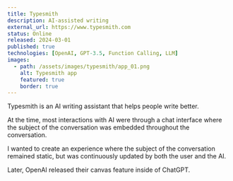 ```yaml
---
title: Typesmith
description: AI-assisted writing
external_url: https://www.typesmith.com
status: Online
released: 2024-03-01
published: true
technologies: [OpenAI, GPT-3.5, Function Calling, LLM]
images:
  - path: /assets/images/typesmith/app_01.png
    alt: Typesmith app
    featured: true
    border: true
---
```


Typesmith is an AI writing assistant that helps people write better.

At the time, most interactions with AI were through a chat interface where the subject of the conversation was embedded throughout the conversation.

I wanted to create an experience where the subject of the conversation remained static, but was continuously updated by both the user and the AI.

Later, OpenAI released their canvas feature inside of ChatGPT.